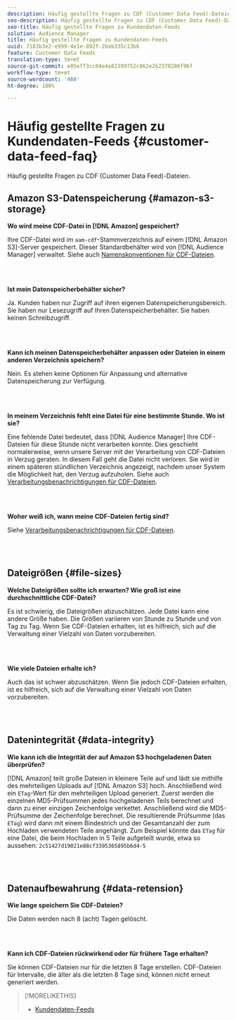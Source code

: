 ```yaml
---
description: Häufig gestellte Fragen zu CDF (Customer Data Feed)-Dateien.
seo-description: Häufig gestellte Fragen zu CDF (Customer Data Feed)-Dateien.
seo-title: Häufig gestellte Fragen zu Kundendaten-Feeds
solution: Audience Manager
title: Häufig gestellte Fragen zu Kundendaten-Feeds
uuid: 7183b3e2-e999-4e1e-892f-2bab335c13b6
feature: Customer Data Feeds
translation-type: tm+mt
source-git-commit: e05eff3cc04e4a82399752c862e2b2370286f96f
workflow-type: tm+mt
source-wordcount: '460'
ht-degree: 100%

---
```



# Häufig gestellte Fragen zu Kundendaten-Feeds {#customer-data-feed-faq}

Häufig gestellte Fragen zu CDF (Customer Data Feed)-Dateien.

## Amazon S3-Datenspeicherung {#amazon-s3-storage}

**Wo wird meine CDF-Datei in [!DNL Amazon] gespeichert?**

Ihre CDF-Datei wird im `aam-cdf`-Stammverzeichnis auf einem [!DNL Amazon S3]-Server gespeichert. Dieser Standardbehälter wird von [!DNL Audience Manager] verwaltet. Siehe auch [Namenskonventionen für CDF-Dateien](../features/cdf-files.md#cdf-naming-conventions).

<br> 

**Ist mein Datenspeicherbehälter sicher?**

Ja. Kunden haben nur Zugriff auf ihren eigenen Datenspeicherungsbereich. Sie haben nur Lesezugriff auf Ihren Datenspeicherbehälter. Sie haben keinen Schreibzugriff.

<br> 

**Kann ich meinen Datenspeicherbehälter anpassen oder Dateien in einem anderen Verzeichnis speichern?**

Nein. Es stehen keine Optionen für Anpassung und alternative Datenspeicherung zur Verfügung.

<br> 

**In meinem Verzeichnis fehlt eine Datei für eine bestimmte Stunde. Wo ist sie?**

Eine fehlende Datei bedeutet, dass [!DNL Audience Manager] Ihre CDF-Dateien für diese Stunde nicht verarbeiten konnte. Dies geschieht normalerweise, wenn unsere Server mit der Verarbeitung von CDF-Dateien in Verzug geraten. In diesem Fall geht die Datei nicht verloren. Sie wird in einem späteren stündlichen Verzeichnis angezeigt, nachdem unser System die Möglichkeit hat, den Verzug aufzuholen. Siehe auch [Verarbeitungsbenachrichtigungen für CDF-Dateien](../features/cdf-files.md#cdf-file-processing-notifications).

<br> 

**Woher weiß ich, wann meine CDF-Dateien fertig sind?**

Siehe [Verarbeitungsbenachrichtigungen für CDF-Dateien](../features/cdf-files.md#cdf-file-processing-notifications).

<br> 

## Dateigrößen {#file-sizes}

**Welche Dateigrößen sollte ich erwarten? Wie groß ist eine durchschnittliche CDF-Datei?**

Es ist schwierig, die Dateigrößen abzuschätzen. Jede Datei kann eine andere Größe haben. Die Größen variieren von Stunde zu Stunde und von Tag zu Tag. Wenn Sie CDF-Dateien erhalten, ist es hilfreich, sich auf die Verwaltung einer Vielzahl von Daten vorzubereiten.

<br> 

**Wie viele Dateien erhalte ich?**

Auch das ist schwer abzuschätzen. Wenn Sie jedoch CDF-Dateien erhalten, ist es hilfreich, sich auf die Verwaltung einer Vielzahl von Daten vorzubereiten.

<br> 

## Datenintegrität {#data-integrity}

**Wie kann ich die Integrität der auf Amazon S3 hochgeladenen Daten überprüfen?**

[!DNL Amazon] teilt große Dateien in kleinere Teile auf und lädt sie mithilfe des mehrteiligen Uploads auf [!DNL Amazon S3] hoch. Anschließend wird ein `ETag`-Wert für den mehrteiligen Upload generiert. Zuerst werden die einzelnen MD5-Prüfsummen jedes hochgeladenen Teils berechnet und dann zu einer einzigen Zeichenfolge verkettet. Anschließend wird die MD5-Prüfsumme der Zeichenfolge berechnet. Die resultierende Prüfsumme (das `ETag`) wird dann mit einem Bindestrich und der Gesamtanzahl der zum Hochladen verwendeten Teile angehängt. Zum Beispiel könnte das `ETag` für eine Datei, die beim Hochladen in 5 Teile aufgeteilt wurde, etwa so aussehen: `2c51427d19021e88cf3395365895b6d4-5`

<br> 

## Datenaufbewahrung {#data-retension}

**Wie lange speichern Sie CDF-Dateien?**

Die Daten werden nach 8 (acht) Tagen gelöscht.

<br> 

**Kann ich CDF-Dateien rückwirkend oder für frühere Tage erhalten?**

Sie können CDF-Dateien nur für die letzten 8 Tage erstellen. CDF-Dateien für Intervalle, die älter als die letzten 8 Tage sind, können nicht erneut generiert werden.

>[!MORELIKETHIS]
>
>* [Kundendaten-Feeds](../features/cdf-files.md)

